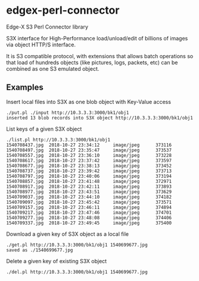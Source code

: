 # edgex-perl-connector
Edge-X S3 Perl Connector library

S3X interface for High-Performance load/unload/edit of billions of images
via object HTTP/S interface.

It is S3 compatible protocol, with extensions that allows batch operations
so that load of hundreds objects (like pictures, logs, packets, etc) can be
combined as one S3 emulated object.

## Examples

Insert local files into S3X as one blob object with Key-Value access

```
./put.pl ./input http://10.3.3.3:3000/bk1/obj1
inserted 13 blob records into S3X object http://10.3.3.3:3000/bk1/obj1
```

List keys of a given S3X object

```
./list.pl http://10.3.3.3:3000/bk1/obj1
1540708437.jpg  2018-10-27 23:34:12     image/jpeg      373116
1540708497.jpg  2018-10-27 23:35:47     image/jpeg      373537
1540708557.jpg  2018-10-27 23:36:10     image/jpeg      373228
1540708617.jpg  2018-10-27 23:37:42     image/jpeg      373597
1540708677.jpg  2018-10-27 23:38:13     image/jpeg      373452
1540708737.jpg  2018-10-27 23:39:42     image/jpeg      373713
1540708797.jpg  2018-10-27 23:40:06     image/jpeg      373194
1540708857.jpg  2018-10-27 23:41:48     image/jpeg      372971
1540708917.jpg  2018-10-27 23:42:11     image/jpeg      373893
1540708977.jpg  2018-10-27 23:43:51     image/jpeg      373629
1540709037.jpg  2018-10-27 23:44:10     image/jpeg      374182
1540709097.jpg  2018-10-27 23:45:42     image/jpeg      373571
1540709157.jpg  2018-10-27 23:46:11     image/jpeg      374894
1540709217.jpg  2018-10-27 23:47:46     image/jpeg      374701
1540709277.jpg  2018-10-27 23:48:08     image/jpeg      374406
1540709337.jpg  2018-10-27 23:49:45     image/jpeg      375400
```

Download a given key of S3X object as a local file

```
./get.pl http://10.3.3.3:3000/bk1/obj1 1540699677.jpg
saved as ./1540699677.jpg
```

Delete a given key of existing S3X object

```
./del.pl http://10.3.3.3:3000/bk1/obj1 1540699677.jpg
```
